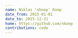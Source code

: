 ```yaml
---
name: Niklas 'nkoep' Koep
date_from: 2015-01-01
date_to: 2015-12-31
home: https://github.com/nkoep
contributions: code
---
```

